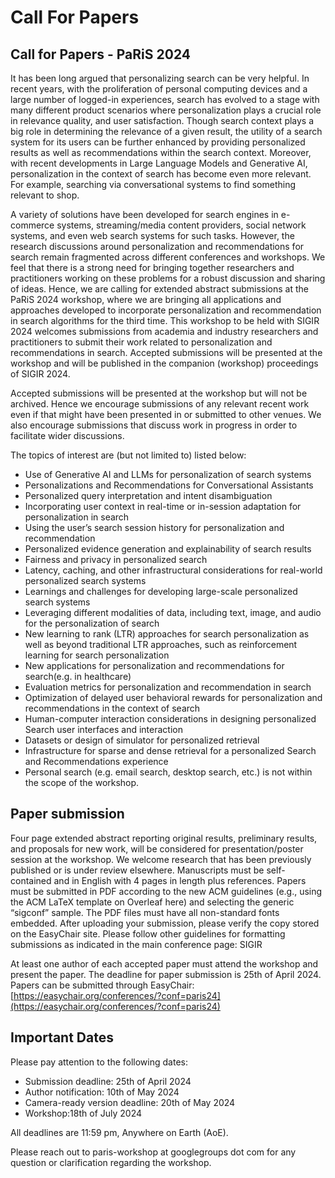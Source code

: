 # Call For Papers

## Call for Papers - PaRiS 2024

It has been long argued that personalizing search can be very helpful. In recent years, with the proliferation of personal computing devices and a large number of logged-in experiences, search has evolved to a stage with many different product scenarios where personalization plays a crucial role in relevance quality, and user satisfaction. Though search context plays a big role in determining the relevance of a given result, the utility of a search system for its users can be further enhanced by providing personalized results as well as recommendations within the search context. Moreover, with recent developments in Large Language Models and Generative AI, personalization in the context of search has become even more relevant. For example, searching via conversational systems to find something relevant to shop.

A variety of solutions have been developed for search engines in e-commerce systems, streaming/media content providers, social network systems, and even web search systems for such tasks. However, the research discussions around personalization and recommendations for search remain fragmented across different conferences and workshops. We feel that there is a strong need for bringing together researchers and practitioners working on these problems for a robust discussion and sharing of ideas. Hence, we are calling for extended abstract submissions at the PaRiS 2024 workshop, where we are bringing all applications and approaches developed to incorporate personalization and recommendation in search algorithms for the third time. This workshop to be held with SIGIR 2024 welcomes submissions from academia and industry researchers and practitioners to submit their work related to personalization and recommendations in search.  Accepted submissions will be presented at the workshop and will be published in the companion (workshop) proceedings of SIGIR 2024.

Accepted submissions will be presented at the workshop but will not be archived. Hence we encourage submissions of any relevant recent work even if that might have been presented in or submitted to other venues. We also encourage submissions that discuss work in progress in order to facilitate wider discussions.

The topics of interest are (but not limited to) listed below:

* Use of Generative AI and LLMs for personalization of search systems
* Personalizations and Recommendations for Conversational Assistants
* Personalized query interpretation and intent disambiguation
* Incorporating user context in real-time or in-session adaptation for personalization in search
* Using the user’s search session history for personalization and recommendation
* Personalized evidence generation and explainability of search results
* Fairness and privacy in personalized search
* Latency, caching, and other infrastructural considerations for real-world personalized search systems
* Learnings and challenges for developing large-scale personalized search systems
* Leveraging different modalities of data, including text, image, and audio for the personalization of search
* New learning to rank (LTR) approaches for search personalization as well as beyond traditional LTR approaches, such as reinforcement learning for search personalization
* New applications for personalization and recommendations for search(e.g. in healthcare)
* Evaluation metrics for personalization and recommendation in search
* Optimization of delayed user behavioral rewards for personalization and recommendations in the context of search
* Human-computer interaction considerations in designing personalized Search user interfaces and interaction
* Datasets or design of simulator for personalized retrieval
* Infrastructure for sparse and dense retrieval for a personalized Search and Recommendations experience
* Personal search (e.g. email search, desktop search, etc.) is not within the scope of the workshop.

## Paper submission

Four page extended abstract reporting original results, preliminary results, and proposals for new work, will be considered for presentation/poster session at the workshop. We welcome research that has been previously published or is under review elsewhere. Manuscripts must be self-contained and in English with 4 pages in length plus references.  Papers must be submitted in PDF according to the new ACM guidelines (e.g., using the ACM LaTeX template on Overleaf here) and selecting the generic “sigconf” sample. The PDF files must have all non-standard fonts embedded. After uploading your submission, please verify the copy stored on the EasyChair site. Please follow other guidelines for formatting submissions as indicated in the main conference page: SIGIR

At least one author of each accepted paper must attend the workshop and present the paper. The deadline for paper submission is 25th of April 2024. Papers can be submitted through EasyChair: [https://easychair.org/conferences/?conf=paris24](https://easychair.org/conferences/?conf=paris24)

## Important Dates
Please pay attention to the following dates:

* Submission deadline: 25th of April 2024
* Author notification: 10th of May 2024
* Camera-ready version deadline: 20th of May 2024
* Workshop:18th of July 2024

All deadlines are 11:59 pm, Anywhere on Earth (AoE).

Please reach out to paris-workshop at googlegroups dot com for any question or clarification regarding the workshop.
